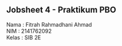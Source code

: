 ## Jobsheet 4 - Praktikum PBO

Nama    : Fitrah Rahmadhani Ahmad  
NIM     : 2141762092  
Kelas   : SIB 2E
